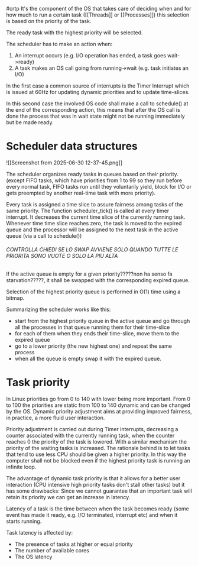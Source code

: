 #crtp
It's the component of the OS that takes care of deciding when and for how much to run a certain task ([[Threads]] or [[Processes]]) this selection is based on the priority of the task.

The ready task with the highest priority will be selected.

The scheduler has to make an action when:
1.  An interrupt occurs (e.g. I/O operation has ended, a task goes wait->ready)
2. A task makes an OS call going from running->wait (e.g. task initiates an I/O) 


In the first case a common source of interrupts is the Timer Interrupt which is issued at 60Hz for updating dynamic priorities and to update time-slices.

In this second case the involved OS code shall make a call to schedule() at the end of the corresponding action, this means that after the OS call is done the process that was in wait state might not be running immediately but be made ready.

# Scheduler data structures
![[Screenshot from 2025-06-30 12-37-45.png]]

The scheduler organizes ready tasks in queues based on their priority.
(except FIFO tasks, which have priorities from 1 to 99 so they run before every normal task, FIFO tasks run until they voluntarily yield, block for I/O or gets preempted by another real-time task with more priority). 

Every task is assigned a time slice to assure fairness among tasks of the same priority.
The function scheduler_tick() is called at every timer interrupt. It decreases the current time slice of the currently running task.
Whenever time time slice reaches zero, the task is moved to the expired queue and the processor will be assigned to the next task in the active queue (via a call to schedule())

###### CONTROLLA CHIEDI SE LO SWAP AVVIENE SOLO QUANDO TUTTE LE PRIORITA SONO VUOTE O SOLO LA PIU ALTA
If the active queue is empty for a given priority?????non ha senso fa starvation?????, it shall be swapped with the corresponding expired queue. 

Selection of the highest priority queue is performed in O(1) time using a bitmap.

Summarizing the scheduler works like this:
- start from the highest priority queue in the active queue and go through all the processes in that queue running them for their time-slice
- for each of them when they ends their time-slice, move them to the expired queue
- go to a lower priority (the new highest one) and repeat the same process
- when all the queue is empty swap it with the expired queue.

# Task priority
In Linux priorities go from 0 to 140 with lower being more important.
From 0 to 100 the priorities are static from 100 to 140 dynamic and can be changed by the OS.
Dynamic priority adjustment aims at providing improved fairness, in practice, a more fluid user interaction.

Priority adjustment is carried out during Timer interrupts, decreasing a counter associated with the currently running task, when the counter reaches 0 the priority of the task is lowered.
With a similar mechanism the priority of the waiting tasks is increased.
The rationale behind is to let tasks that tend to use less CPU should be given a higher priority.
In this way the computer shall not be blocked even if the highest priority task is running an infinite loop.

The advantage of dynamic task priority is that it allows for a better user interaction (CPU intensive high priority tasks don't stall other tasks) but it has some drawbacks:
Since we cannot guarantee that an important task will retain its priority we can get an increase in latency.

Latency of a task is the time between when the task becomes ready (some event has made it ready, e.g.  I/O terminated, interrupt etc) and when it starts running.

Task latency is affected by:
- The presence of tasks at higher or equal priority
- The number of available cores
- The OS latency
